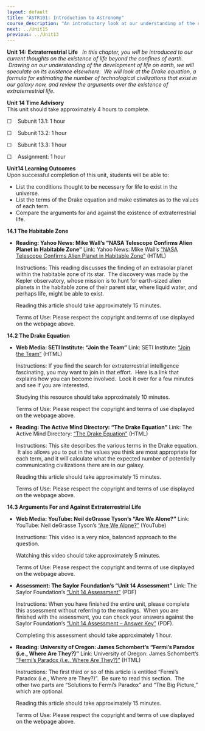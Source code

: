 ```yaml
---
layout: default
title: "ASTR101: Introduction to Astronomy"
course_description: "An introductory look at our understanding of the universe and how this understanding has changed from Ancient Greece through today."
next: ../Unit15
previous: ../Unit13
---
```

**Unit 14: Extraterrestrial Life** <span id="14"></span> 
*In this chapter, you will be introduced to our current thoughts on the
existence of life beyond the confines of earth.  Drawing on our
understanding of the development of life on earth, we will speculate on
its existence elsewhere.  We will look at the Drake equation, a formula
for estimating the number of technological civilizations that exist in
our galaxy now, and review the arguments over the existence of
extraterrestrial life.*

**Unit 14 Time Advisory**  
This unit should take approximately 4 hours to complete.  
  
 ☐    Subunit 13.1: 1 hour  
  
 ☐    Subunit 13.2: 1 hour  
  
 ☐    Subunit 13.3: 1 hour  
  
 ☐    Assignment: 1 hour

**Unit14 Learning Outcomes**  
Upon successful completion of this unit, students will be able to:
-   List the conditions thought to be necessary for life to exist in the
    universe.
-   List the terms of the Drake equation and make estimates as to the
    values of each term.
-   Compare the arguments for and against the existence of
    extraterrestrial life. 

**14.1 The Habitable Zone** <span id="14.1"></span> 
-   **Reading: Yahoo News: Mike Wall’s “NASA Telescope Confirms Alien
    Planet in Habitable Zone”**
    Link: Yahoo News: Mike Wall’s [“NASA Telescope Confirms Alien Planet
    in Habitable
    Zone”](http://news.yahoo.com/nasa-telescope-confirms-alien-planet-habitable-zone-162005358.html)
    (HTML)  
      
     Instructions: This reading discusses the finding of an extrasolar
    planet within the habitable zone of its star.  The discovery was
    made by the Kepler observatory, whose mission is to hunt for
    earth-sized alien planets in the habitable zone of their parent
    star, where liquid water, and perhaps life, might be able to
    exist.  
      
     Reading this article should take approximately 15 minutes.  
      
     Terms of Use: Please respect the copyright and terms of use
    displayed on the webpage above.

**14.2 The Drake Equation** <span id="14.2"></span> 
-   **Web Media: SETI Institute: “Join the Team”**
    Link: SETI Institute: [“Join the Team”](http://www.seti.org/)
    (HTML)  
      
     Instructions: If you find the search for extraterrestrial
    intelligence fascinating, you may want to join in that effort.  Here
    is a link that explains how you can become involved.  Look it over
    for a few minutes and see if you are interested.  
      
     Studying this resource should take approximately 10 minutes.  
      
     Terms of Use: Please respect the copyright and terms of use
    displayed on the webpage above.

-   **Reading: The Active Mind Directory: “The Drake Equation”**
    Link: The Active Mind Directory: [“The Drake
    Equation”](http://www.activemind.com/Mysterious/topics/seti/drake_equation.html)
    (HTML)  
      
     Instructions: This site describes the various terms in the Drake
    equation.  It also allows you to put in the values you think are
    most appropriate for each term, and it will calculate what the
    expected number of potentially communicating civilizations there are
    in our galaxy.  
      
     Reading this article should take approximately 15 minutes.  
      
     Terms of Use: Please respect the copyright and terms of use
    displayed on the webpage above.

**14.3 Arguments For and Against Extraterrestrial Life** <span
id="14.3"></span> 
-   **Web Media: YouTube: Neil deGrasse Tyson’s “Are We Alone?”**
    Link: YouTube: Neil deGrasse Tyson’s [“Are We
    Alone?”](http://www.youtube.com/watch?v=7odVBe-TY2M&NR=1&feature=endscreen) (YouTube)  
      
     Instructions: This video is a very nice, balanced approach to the
    question.  
      
     Watching this video should take approximately 5 minutes.  
      
     Terms of Use: Please respect the copyright and terms of use
    displayed on the webpage above.

-   **Assessment: The Saylor Foundation’s “Unit 14 Assessment”**
    Link: The Saylor Foundation’s [“Unit 14
    Assessment”](http://www.saylor.org/site/wp-content/uploads/2012/10/ASTR101-Unit-14-Assessment.FINAL_.pdf) (PDF)  
      
     Instructions: When you have finished the entire unit, please
    complete this assessment without referring to the readings.  When
    you are finished with the assessment, you can check your answers
    against the Saylor Foundation’s [“Unit 14 Assessment – Answer
    Key”](http://www.saylor.org/site/wp-content/uploads/2012/10/ASTR101-Unit-14-Answer-Key.FINAL_.pdf) (PDF).  
      
     Completing this assessment should take approximately 1 hour.

-   **Reading: University of Oregon: James Schombert’s “Fermi’s Paradox
    (i.e., Where Are They?)”**
    Link: University of Oregon: James Schombert’s [“Fermi’s Paradox
    (i.e., Where Are
    They?)”](http://abyss.uoregon.edu/~js/cosmo/lectures/lec28.html)
    (HTML)  
      
     Instructions: The first third or so of this article is entitled
    “Fermi’s Paradox (i.e., Where are They?)”.  Be sure to read this
    section.  The other two parts are “Solutions to Fermi’s Paradox” and
    “The Big Picture,” which are optional.  
      
     Reading this article should take approximately 15 minutes.  
      
     Terms of Use: Please respect the copyright and terms of use
    displayed on the webpage above.


